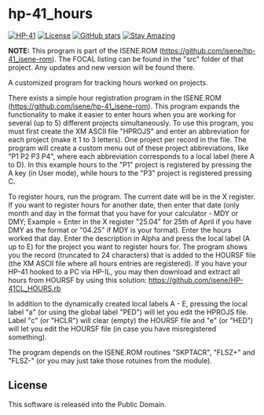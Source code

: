 # hp-41_hours

[![HP-41](https://img.shields.io/badge/HP--41-Calculator-orange)](https://en.wikipedia.org/wiki/HP-41C)
[![License](https://img.shields.io/badge/License-Public%20Domain-brightgreen.svg)](https://unlicense.org/)
[![GitHub stars](https://img.shields.io/github/stars/isene/hp-41_hours.svg)](https://github.com/isene/hp-41_hours/stargazers)
[![Stay Amazing](https://img.shields.io/badge/Stay-Amazing-blue.svg)](https://isene.org)

**NOTE:** This program is part of the ISENE.ROM (https://github.com/isene/hp-41_isene-rom). The FOCAL listing can be found in the "src" folder of that project. Any updates and new version will be found there.

A customized program for tracking hours worked on projects.

There exists a simple hour registration program in the ISENE.ROM (https://github.com/isene/hp-41_isene-rom). This program expands the functionality to make it easier to enter hours when you are working for several (up to 5) different projects simultaneously. To use this program, you must first create the XM ASCII file "HPROJS" and enter an abbreviation for each project (make it 1 to 3 letters). One project per record in the file. The program will create a custom menu out of these project abbreviations, like "P1 P2 P3 P4", where each abbreviation corresponds to a local label (here A to D). In this example hours to the "P1" project is registered by pressing the A key (in User mode), while hours to the "P3" project is registered pressing C.

To register hours, run the program. The current date will be in the X register. If you want to register hours for another date, then enter that date (only month and day in the format that you have for your calculator - MDY or DMY; Example = Enter in the X register "25.04" for 25th of April if you have DMY as the format or "04.25" if MDY is your format). Enter the hours worked that day. Enter the description in Alpha and press the local label (A up to E) for the project you want to register hours for. The program shows you the record (truncated to 24 characters) that is added to the HOURSF file (the XM ASCII file where all hours entries are registered). If you have your HP-41 hooked to a PC via HP-IL, you may then download and extract all hours from HOURSF by using this solution: https://github.com/isene/HP-41CL_HOURS.rb

In addition to the dynamically created local labels A - E, pressing the local label "a" (or using the global label "PED") will let you edit the HPROJS file. Label "c" (or "HCLR") will clear (empty) the HOURSF file and "e" (or "HED") will let you edit the HOURSF file (in case you have misregistered something).

The program depends on the ISENE.ROM routines "SKPTACR", "FLSZ+" and "FLSZ-" (or you may just take those rotuines from the module).

## License
This software is released into the Public Domain.
